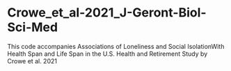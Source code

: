 # Crowe_et_al-2021_J-Geront-Biol-Sci-Med
This code accompanies Associations of Loneliness and Social IsolationWith Health Span and Life Span in the U.S. Health and Retirement Study by Crowe et al. 2021

